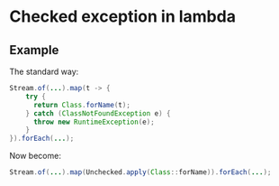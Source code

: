 # Checked exception in lambda

## Example

The standard way:

```java
Stream.of(...).map(t -> {
    try {
      return Class.forName(t);
    } catch (ClassNotFoundException e) {
      throw new RuntimeException(e);
    }
}).forEach(...);
```

Now become:

```java
Stream.of(...).map(Unchecked.apply(Class::forName)).forEach(...);
```
